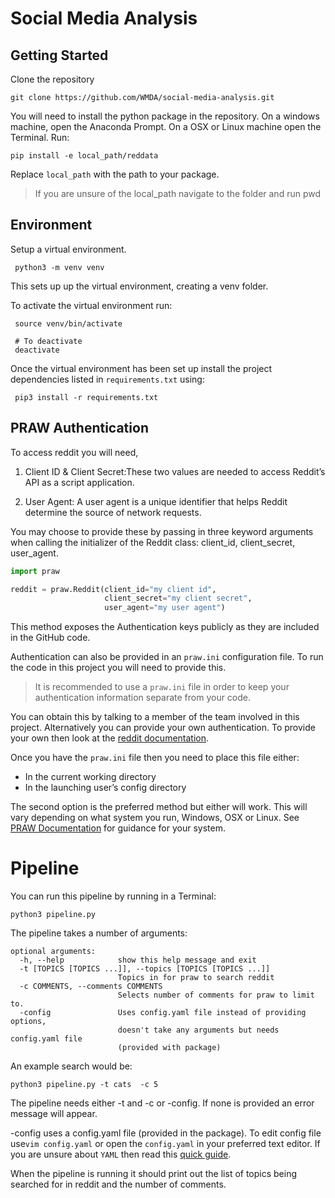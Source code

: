 # Social Media Analysis


## Getting Started

Clone the repository
```command
git clone https://github.com/WMDA/social-media-analysis.git
```
You will need to install the python package in the repository. On a windows machine, open the Anaconda Prompt. On a OSX or Linux machine open the Terminal. Run:

```command
pip install -e local_path/reddata
```
Replace `local_path` with the path to your package.
> If you are unsure of the local_path navigate to the folder and run pwd


## Environment

Setup a virtual environment.

```command
 python3 -m venv venv
```
This sets up up the virtual environment, creating a venv folder.

To activate the virtual environment run:
```command
 source venv/bin/activate

 # To deactivate
 deactivate
```

Once the virtual environment has been set up install the project dependencies listed in `requirements.txt`
using:
``` 
 pip3 install -r requirements.txt
```

## PRAW Authentication

To access reddit you will need,

1. Client ID & Client Secret:These two values are needed to access Reddit’s API as a script application.

2. User Agent:	A user agent is a unique identifier that helps Reddit determine the source of network requests.

You may choose to provide these by passing in three keyword arguments when calling the initializer of the Reddit class: client_id, client_secret, user_agent.

```python
import praw

reddit = praw.Reddit(client_id="my client id",
                     client_secret="my client secret",
                     user_agent="my user agent")
```

This method exposes the Authentication keys publicly as they are included in the GitHub code.

Authentication can also be provided in an `praw.ini` configuration file. To run the code in this project you will need to provide this.
> It is recommended to use a `praw.ini` file in order to keep your authentication information separate from your code.

You can obtain this by talking to a member of the team involved in this project.
Alternatively you can provide your own authentication. To provide your own then look at the [reddit documentation](https://github.com/reddit-archive/reddit/wiki/API).

Once you have the `praw.ini` file then you need to place this file either:
* In the current working directory
* In the launching user’s config directory

The second option is the preferred method but either will work. This will vary depending on what system you run, Windows, OSX or Linux. See [PRAW Documentation](https://praw.readthedocs.io/en/latest/getting_started/configuration/prawini.html) for guidance for your system.

# Pipeline

You can run this pipeline by running in a Terminal:

```command
python3 pipeline.py
```
The pipeline takes a number of arguments:

```command
optional arguments:
  -h, --help            show this help message and exit
  -t [TOPICS [TOPICS ...]], --topics [TOPICS [TOPICS ...]]
                        Topics in for praw to search reddit
  -c COMMENTS, --comments COMMENTS
                        Selects number of comments for praw to limit to.
  -config               Uses config.yaml file instead of providing options,
                        doesn't take any arguments but needs config.yaml file
                        (provided with package)
```
An example search would be:
```command
python3 pipeline.py -t cats  -c 5

```


The pipeline needs either -t and -c or -config. If none is provided an error message will appear.

-config uses a config.yaml file (provided in the package). To edit config file use`vim config.yaml` or open the `config.yaml` in your preferred text editor. If you are unsure about `YAML` then read this [quick guide](https://rollout.io/blog/yaml-tutorial-everything-you-need-get-started/).

When the pipeline is running it should print out the list of topics being searched for in reddit and the number of comments. 
